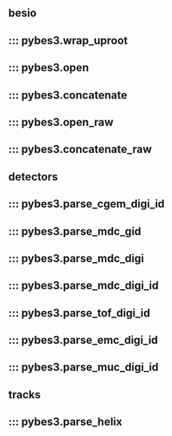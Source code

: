## besio
::: pybes3.wrap_uproot
---
::: pybes3.open
---
::: pybes3.concatenate
---
::: pybes3.open_raw
---
::: pybes3.concatenate_raw
---

## detectors
::: pybes3.parse_cgem_digi_id
---
::: pybes3.parse_mdc_gid
---
::: pybes3.parse_mdc_digi
---
::: pybes3.parse_mdc_digi_id
---
::: pybes3.parse_tof_digi_id
---
::: pybes3.parse_emc_digi_id
---
::: pybes3.parse_muc_digi_id
---

## tracks
::: pybes3.parse_helix
---